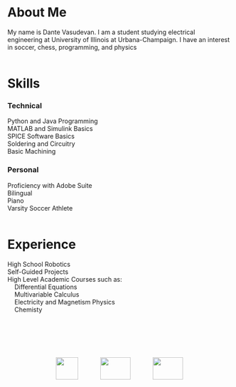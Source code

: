 <head>
  <link rel="shortcut icon" sizes="16x16 32x32 64x64" href="Favicon.png" type="image/x-icon" />
</head>

# About Me

My name is Dante Vasudevan.
I am a student studying electrical engineering at University of Illinois at Urbana-Champaign. I have an interest in soccer, chess, programming, and physics
<br>
<br>

# Skills

### Technical

Python and Java Programming <br>
MATLAB and Simulink Basics <br>
SPICE Software Basics <br>
Soldering and Circuitry <br>
Basic Machining <br>

### Personal

Proficiency with Adobe Suite <br>
Bilingual <br>
Piano <br>
Varsity Soccer Athlete <br>
<br>

# Experience

High School Robotics <br>
Self-Guided Projects <br>
High Level Academic Courses such as: <br>
&nbsp;&nbsp;&nbsp;&nbsp;Differential Equations <br>
&nbsp;&nbsp;&nbsp;&nbsp;Multivariable Calculus <br>
&nbsp;&nbsp;&nbsp;&nbsp;Electricity and Magnetism Physics <br>
&nbsp;&nbsp;&nbsp;&nbsp;Chemisty <br>
<br>
<br>
<br>
<br>
<br>
<p align="center">
  <a href="https://github.com/Speedyflames"><img src="https://image.flaticon.com/icons/svg/25/25231.svg" width="50" height="50"></a>
  &emsp;&emsp;&emsp;
  <a href="https://www.youtube.com/channel/UCxHx9sbwcqApbpsxXJZp23g"><img src="https://seeklogo.com/images/Y/youtube-icon-logo-521820CDD7-seeklogo.com.png" width="68" height="50"></a>
  &emsp;&emsp;&emsp;
  <a href="mailto:dantevasudevan@gmail.com? subject=subject text"><img src="http://3.bp.blogspot.com/-O231QKWcdH0/VGIFcFuWo5I/AAAAAAAAPnE/S3a8H6twUoE/s1600/logo_gmail_color_112in128dp.png" width="68" height="50"></a>
</p>

